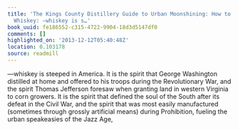 ```yaml
---
title: 'The Kings County Distillery Guide to Urban Moonshining: How to Make and Drink
  Whiskey: —whiskey is s…'
book_uuid: fe186552-c315-4722-9904-18d3d5147df0
comments: []
highlighted_on: '2013-12-12T05:40:48Z'
location: 0.103178
source: readmill
---
```


—whiskey is steeped in America. It is the spirit that George Washington distilled at home and offered to his troops during the Revolutionary War, and the spirit Thomas Jefferson foresaw when granting land in western Virginia to corn growers. It is the spirit that defined the soul of the South after its defeat in the Civil War, and the spirit that was most easily manufactured (sometimes through grossly artificial means) during Prohibition, fueling the urban speakeasies of the Jazz Age,